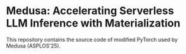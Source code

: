 # Medusa: Accelerating Serverless LLM Inference with Materialization

This repository contains the source code of modified PyTorch used by Medusa (ASPLOS'25).